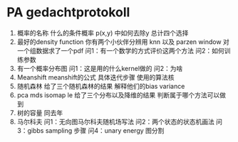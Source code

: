 # PA gedachtprotokoll



1. 概率的名称
什么的条件概率 
p(x,y) 中如何去除y
总计四个选择
2. 最好的density function
你有两个小伙伴分辨用 knn 以及 parzen window 对一个组数据求了一个pdf
问1：有一个数学的方式评价这两个方法
问2：如何训练参数
3. 有一个概率分布图
问1：这是用的什么kernel做的
问2：为啥
4. Meanshift
meanshift的公式
具体迭代步骤
使用的算法核
5. 随机森林
给了三个随机森林的结果
解释他们的bias variance
6. pca mds isomap le
给了三个分布以及降维的结果 判断属于哪个方法可以做到
7. 树的容量
同去年
8. 马尔科夫
问1：无向图马尔科夫随机场写法
问2：两个状态的状态机画法
问3：gibbs sampling 步骤
问4：unary energy 图分割